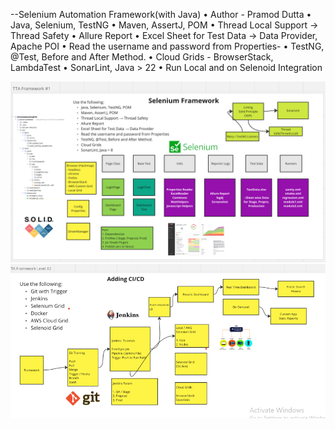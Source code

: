 --Selenium Automation Framework(with Java)
• Author - Pramod Dutta
• Java, Selenium, TestNG
• Maven, AssertJ, POM
• Thread Local Support → Thread Safety
• Allure Report
• Excel Sheet for Test Data → Data Provider, Apache POI
• Read the username and password from Properties-
• TestNG, @Test, Before and After Method.
• Cloud Grids - BrowserStack, LambdaTest
• SonarLint, Java > 22
• Run Local and on Selenoid Integration

![img_1.png](img_1.png)
![2.png](2.png)
